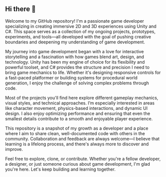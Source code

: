 ## Hi there 👋

Welcome to my GitHub repository! I'm a passionate game developer specializing in creating immersive 2D and 3D experiences using Unity and C#. This space serves as a collection of my ongoing projects, prototypes, experiments, and tools—all developed with the goal of pushing creative boundaries and deepening my understanding of game development.

My journey into game development began with a love for interactive storytelling and a fascination with how games blend art, design, and technology. Unity has been my engine of choice for its flexibility and powerful toolset, and C# provides the structure and precision I need to bring game mechanics to life. Whether it's designing responsive controls for a fast-paced platformer or building systems for procedural world generation, I enjoy the challenge of solving complex problems through code.

Most of the projects you'll find here explore different gameplay mechanics, visual styles, and technical approaches. I’m especially interested in areas like character movement, physics-based interactions, and dynamic UI design. I also enjoy optimizing performance and ensuring that even the smallest details contribute to a smooth and enjoyable player experience.

This repository is a snapshot of my growth as a developer and a place where I aim to share clean, well-documented code with others in the community. Collaboration and feedback are always welcome—I believe that learning is a lifelong process, and there's always more to discover and improve.

Feel free to explore, clone, or contribute. Whether you're a fellow developer, a designer, or just someone curious about game development, I'm glad you're here. Let's keep building and learning together.
